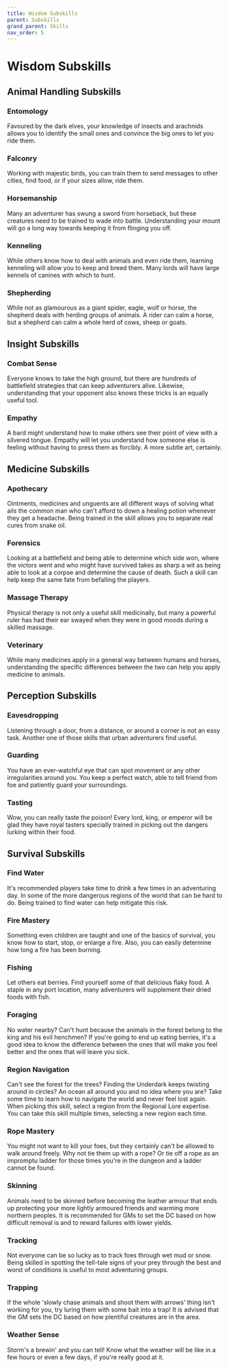 ```yaml
---
title: Wisdom Subskills
parent: Subskills
grand_parent: Skills
nav_order: 5
---
```


# Wisdom Subskills

## Animal Handling Subskills

### Entomology
Favoured by the dark elves, your knowledge of insects and arachnids allows you to identify the small ones and convince the big ones to let you ride them.

### Falconry
Working with majestic birds, you can train them to send messages to other cities, find food, or if your sizes allow, ride them.

### Horsemanship
Many an adventurer has swung a sword from horseback, but these creatures need to be trained to wade into battle. Understanding your mount will go a long way towards keeping it from flinging you off.

### Kenneling
While others know how to deal with animals and even ride them, learning kenneling will allow you to keep and breed them. Many lords will have large kennels of canines with which to hunt.

### Shepherding
While not as glamourous as a giant spider, eagle, wolf or horse, the shepherd deals with herding groups of animals. A rider can calm a horse, but a shepherd can calm a whole herd of cows, sheep or goats.

## Insight Subskills

### Combat Sense
Everyone knows to take the high ground, but there are hundreds of battlefield strategies that can keep adventurers alive. Likewise, understanding that your opponent also knows these tricks is an equally useful tool.

### Empathy
A bard might understand how to make others see their point of view with a silvered tongue. Empathy will let you understand how someone else is feeling without having to press them as forcibly. A more subtle art, certainly. 

## Medicine Subskills

### Apothecary
Ointments, medicines and unguents are all different ways of solving what ails the common man who can't afford to down a healing potion whenever they get a headache. Being trained in the skill allows you to separate real cures from snake oil.

### Forensics
Looking at a battlefield and being able to determine which side won, where the victors went and who might have survived takes as sharp a wit as being able to look at a corpse and determine the cause of death. Such a skill can help keep the same fate from befalling the players.

### Massage Therapy
Physical therapy is not only a useful skill medicinally, but many a powerful ruler has had their ear swayed when they were in good moods during a skilled massage. 

### Veterinary
While many medicines apply in a general way between humans and horses, understanding the specific differences between the two can help you apply medicine to animals. 

## Perception Subskills

### Eavesdropping
Listening through a door, from a distance, or around a corner is not an easy task. Another one of those skills that urban adventurers find useful.

### Guarding
You have an ever-watchful eye that can spot movement or any other irregularities around you. You keep a perfect watch, able to tell friend from foe and patiently guard your surroundings. 

### Tasting
Wow, you can really taste the poison! Every lord, king, or emperor will be glad they have royal tasters specially trained in picking out the dangers lurking within their food.

## Survival Subskills

### Find Water
It's recommended players take time to drink a few times in an adventuring day. In some of the more dangerous regions of the world that can be hard to do. Being trained to find water can help mitigate this risk.

### Fire Mastery
Something even children are taught and one of the basics of survival, you know how to start, stop, or enlarge a fire. Also, you can easily determine how long a fire has been burning.

### Fishing
Let others eat berries. Find yourself some of that delicious flaky food. A staple in any port location, many adventurers will supplement their dried foods with fish.

### Foraging
No water nearby? Can't hunt because the animals in the forest belong to the king and his evil henchmen? If you're going to end up eating berries, it's a good idea to know the difference between the ones that will make you feel better and the ones that will leave you sick.

### Region Navigation
Can't see the forest for the trees? Finding the Underdark keeps twisting around in circles? An ocean all around you and no idea where you are? Take some time to learn how to navigate the world and never feel lost again. When picking this skill, select a region from the Regional Lore expertise. You can take this skill multiple times, selecting a new region each time.

### Rope Mastery
You might not want to kill your foes, but they certainly can't be allowed to walk around freely. Why not tie them up with a rope? Or tie off a rope as an impromptu ladder for those times you're in the dungeon and a ladder cannot be found.

### Skinning
Animals need to be skinned before becoming the leather armour that ends up protecting your more lightly armoured friends and warming more northern peoples.  It is recommended for GMs to set the DC based on how difficult removal is and to reward failures with lower yields.

### Tracking
Not everyone can be so lucky as to track foes through wet mud or snow. Being skilled in spotting the tell-tale signs of your prey through the best and worst of conditions is useful to most adventuring groups.

### Trapping
If the whole 'slowly chase animals and shoot them with arrows' thing isn't working for you, try luring them with some bait into a trap! It is advised that the GM sets the DC based on how plentiful creatures are in the area.

### Weather Sense
Storm's a brewin' and you can tell! Know what the weather will be like in a few hours or even a few days, if you're really good at it.
